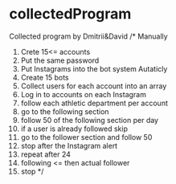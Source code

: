 # collectedProgram
Collected program by Dmitrii&amp;David
/*
Manually
1.	Crete 15<= accounts
2.	Put the same password
3.	Put Instagrams into the bot system
Autaticly
1.	Create 15 bots
2.	Collect users for each account into an array
3.	Log in to accounts on each Instagram
4.	follow each athletic department per account
5.	go to the following section
6.	follow 50 of the following section per day
7.	if a user is already followed skip
8.	go to the follower section and follow 50
9.	stop after the Instagram alert
10.	repeat after 24
11.	 following <= then actual follower
12.	stop 
*/